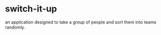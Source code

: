 # switch-it-up
an application designed to take a group of people and sort them into teams randomly.
